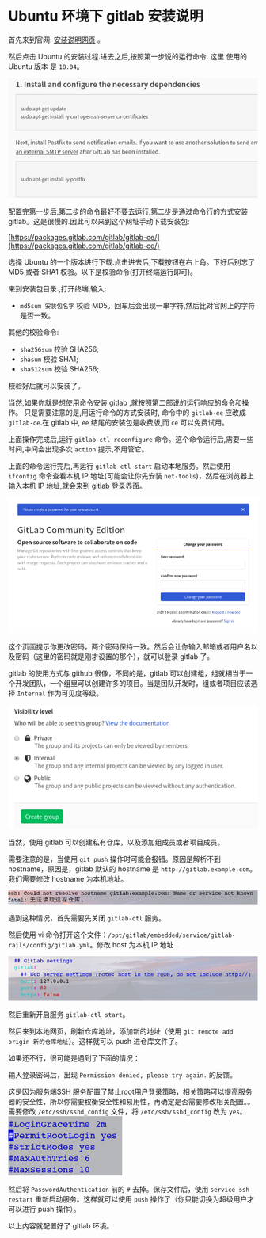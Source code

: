 # Ubuntu 环境下 gitlab 安装说明

首先来到官网: [安装说明网页](https://about.gitlab.com/install/) 。   

然后点击 Ubuntu 的安装过程.进去之后,按照第一步说的运行命令. 这里 使用的 Ubuntu 版本 是 `18.04`。

![gitlab配置](./img/gitlab配置.png)  

配置完第一步后,第二步的命令最好不要去运行,第二步是通过命令行的方式安装 gitlab。这是很慢的.因此可以来到这个网址手动下载安装包:  

[https://packages.gitlab.com/gitlab/gitlab-ce/](https://packages.gitlab.com/gitlab/gitlab-ce/)  

选择 Ubuntu 的一个版本进行下载.点击进去后,下载按钮在右上角。下好后别忘了 MD5 或者 SHA1 校验。以下是校验命令(打开终端运行即可)。

来到安装包目录.,打开终端,输入:  

- `md5sum 安装包名字` 校验 MD5。回车后会出现一串字符,然后比对官网上的字符是否一致。  

其他的校验命令:  

- `sha256sum` 校验 SHA256;
- `shasum` 校验 SHA1;
- `sha512sum` 校验 SHA256;  

校验好后就可以安装了。 

当然,如果你就是想使用命令安装 gitlab ,就按照第二部说的运行响应的命令和操作。 只是需要注意的是,用运行命令的方式安装时, 命令中的 `gitlab-ee` 应改成 `gitlab-ce`.在 gitlab 中, `ee` 结尾的安装包是收费版,而 `ce` 可以免费试用。  

上面操作完成后,运行 `gitlab-ctl reconfigure` 命令。这个命令运行后,需要一些时间,中间会出现多次 `action` 提示,不用管它。 

上面的命令运行完后,再运行 `gitlab-ctl start` 启动本地服务。然后使用 `ifconfig` 命令查看本机 IP 地址(可能会让你先安装 `net-tools`)，然后在浏览器上输入本机 IP 地址,就会来到 gitlab 登录界面。    

![gitlab本地登录页面](./img/gitlab-local.png)  

这个页面提示你更改密码，两个密码保持一致。然后会让你输入邮箱或者用户名以及密码（这里的密码就是刚才设置的那个），就可以登录 gitlab 了。  

gitlab 的使用方式与 github 很像，不同的是，gitlab 可以创建组，组就相当于一个开发团队，一个组里可以创建许多的项目。当是团队开发时，组或者项目应该选择 `Internal` 作为可见度等级。  

![gitlab可见度等级](./img/gitlab-group.png)    

当然，使用 gitlab 可以创建私有仓库，以及添加组成员或者项目成员。

需要注意的是，当使用 `git push` 操作时可能会报错。原因是解析不到  hostname，原因是，gitlab 默认的 hostname 是 `http://gitlab.example.com`。我们需要修改 hostname 为本机地址。  

![git push -u origin master](./img/gitlab-push.png)

遇到这种情况，首先需要先关闭 `gitlab-ctl` 服务。  

然后使用 vi 命令打开这个文件：`/opt/gitlab/embedded/service/gitlab-rails/config/gitlab.yml`。修改 host 为本机 IP 地址：  

![修改 gitlab host](./img/gitlab-settings.png)

然后重新开启服务 `gitlab-ctl start`。  

然后来到本地网页，刷新仓库地址，添加新的地址（使用 `git remote add origin 新的仓库地址`）。这样就可以 push 进仓库文件了。  

如果还不行，很可能是遇到了下面的情况：  

输入登录密码后，出现 `Permission denied, please try again.` 的反馈。  

这是因为服务端SSH 服务配置了禁止root用户登录策略，相关策略可以提高服务器的安全性，所以你需要权衡安全性和易用性，再确定是否需要修改相关配置。。需要修改 `/etc/ssh/sshd_config` 文件，将 `/etc/ssh/sshd_config` 改为 `yes`。 
![PermitRootLogin](img/permitRootLogin.png)  

然后将 `PasswordAuthentication` 前的 `#` 去掉。保存文件后，使用 `service ssh restart` 重新启动服务。这样就可以使用 `push` 操作了（你只能切换为超级用户才可以进行 push 操作）。  

以上内容就配置好了 gitlab 环境。  
